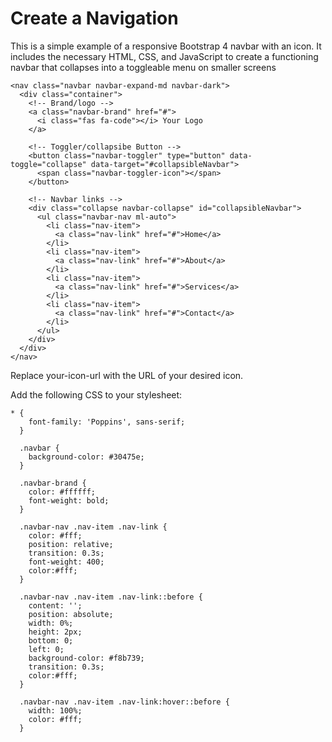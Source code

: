# Create a Navigation 
This is a simple example of a responsive Bootstrap 4 navbar with an icon. It includes the necessary HTML, CSS, and JavaScript to create a functioning navbar that collapses into a toggleable menu on smaller screens

```
<nav class="navbar navbar-expand-md navbar-dark">
  <div class="container">
    <!-- Brand/logo -->
    <a class="navbar-brand" href="#">
      <i class="fas fa-code"></i> Your Logo
    </a>

    <!-- Toggler/collapsibe Button -->
    <button class="navbar-toggler" type="button" data-toggle="collapse" data-target="#collapsibleNavbar">
      <span class="navbar-toggler-icon"></span>
    </button>

    <!-- Navbar links -->
    <div class="collapse navbar-collapse" id="collapsibleNavbar">
      <ul class="navbar-nav ml-auto">
        <li class="nav-item">
          <a class="nav-link" href="#">Home</a>
        </li>
        <li class="nav-item">
          <a class="nav-link" href="#">About</a>
        </li>
        <li class="nav-item">
          <a class="nav-link" href="#">Services</a>
        </li>
        <li class="nav-item">
          <a class="nav-link" href="#">Contact</a>
        </li>
      </ul>
    </div>
  </div>
</nav>

```

Replace your-icon-url with the URL of your desired icon.

Add the following CSS to your stylesheet:

```
* {
    font-family: 'Poppins', sans-serif;
  }

  .navbar {
    background-color: #30475e; 
  }

  .navbar-brand {
    color: #ffffff;
    font-weight: bold;
  }

  .navbar-nav .nav-item .nav-link {
    color: #fff;
    position: relative; 
    transition: 0.3s;
    font-weight: 400;
    color:#fff;
  }

  .navbar-nav .nav-item .nav-link::before {
    content: '';
    position: absolute;
    width: 0%;
    height: 2px;
    bottom: 0;
    left: 0;
    background-color: #f8b739;
    transition: 0.3s;
    color:#fff;
  }

  .navbar-nav .nav-item .nav-link:hover::before {
    width: 100%; 
    color: #fff;
  }

```

